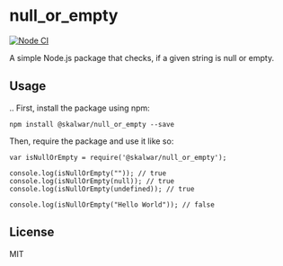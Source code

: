# null_or_empty

[![Node CI](https://github.com/mehedimrm22/cicd_practice2/actions/workflows/whatever.yml/badge.svg)](https://github.com/mehedimrm22/cicd_practice2/actions/workflows/whatever.yml)

A simple Node.js package that checks, if a given string is null or empty.

## Usage

..
First, install the package using npm:

    npm install @skalwar/null_or_empty --save

Then, require the package and use it like so:

    var isNullOrEmpty = require('@skalwar/null_or_empty');

    console.log(isNullOrEmpty("")); // true
    console.log(isNullOrEmpty(null)); // true
    console.log(isNullOrEmpty(undefined)); // true

    console.log(isNullOrEmpty("Hello World")); // false

## License

MIT

